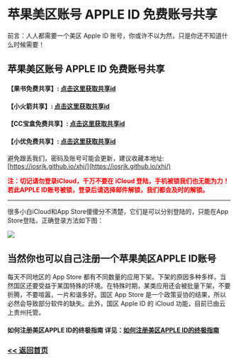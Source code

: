 # 苹果美区账号 APPLE ID 免费账号共享

前言：人人都需要一个美区 Apple ID 账号，你或许不以为然，只是你还不知道什么时候需要！

## 苹果美区账号 APPLE ID 免费账号共享

####  【果书免费共享】:  [点击这里获取共享id](https://idshare001.me/goso.html) 

####  【小火箭共享】:  [点击这里获取共享id](https://id.bocchi.vip/)

####  【CC宝盒免费共享】:  [点击这里获取共享id](https://ccbaohe.com/appleID/) 

####  【小优免费共享】:  [点击这里获取共享id](https://idfree.top/) 

避免跟丢我们，密码及账号可能会更新，建议收藏本地址: [https://iosrjk.github.io/xhj/](https://iosrjk.github.io/xhj/)


<p style="color: red; font-weight: bold;">注：切记请勿登录iCloud，千万不要在 iCloud 登陆，手机被锁我们也无能为力！若此APPLE ID账号被锁，登录后请选择邮件解锁，我们都会及时的解锁。</p>


<hr>

很多小白iCloud和App Store傻傻分不清楚，它们是可以分别登陆的，只能在App Store登陆，正确登录方法如下图：

![](https://pic.rmb.bdstatic.com/bjh/240209/102565340e5551ea9dff1eddc7a6e17e1186.jpeg)

## 当然你也可以自己注册一个苹果美区APPLE ID账号

每天不同地区的 App Store 都有不同数量的应用下架。下架的原因多种多样，当然国区还要受益于某国特殊的环境。在特殊时期，某类应用还会被批量下架，不要折腾，不要喧嚣，一片和谐多好。国区 App Store 是一个政策妥协的结果，所以必然会导致部分软件的缺失。此外，国区 Apple ID 的 iCloud 功能，目前已由云上贵州托管。


####  如何注册美区APPLE ID的终极指南 详见：[如何注册美区APPLE ID的终极指南](https://iosrjk.github.io/xhj/appleid)


### [<< 返回首页](https://iosrjk.github.io/xhj)
